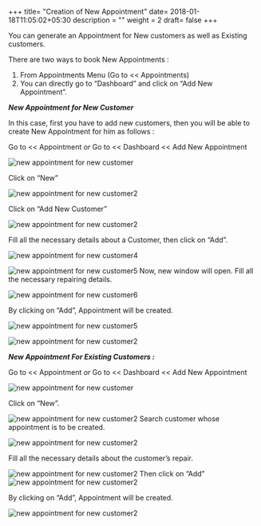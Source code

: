 +++
title= "Creation of New Appointment"
date= 2018-01-18T11:05:02+05:30
description = ""
weight = 2
draft= false
+++


You can generate an Appointment for New customers as well as Existing customers. 

There are two ways to book New Appointments :

1. From  Appointments Menu (Go to << Appointments)   
2. You can directly go to “Dashboard”  and click on “Add New Appointment”. 


_**New Appointment for New Customer**_
 
In this case, first you have to add new customers, then you will be able to create New Appointment for him as follows :

Go to << Appointment  *or*     Go to << Dashboard << Add New Appointment

![new appointment for new customer](/images/appointments/appointment_1_Edited.png)

Click on “New” 

![new appointment for new customer2](/images/appointments/appointment_2.png)

Click on “Add New Customer”

![new appointment for new customer2](/images/appointments/appointment_3.png)

Fill all the necessary details about a Customer, then click on “Add”.

![new appointment for new customer4](/images/appointments/appointment_4.png)


![new appointment for new customer5](/images/appointments/appointment_5.png)
Now, new window will open. Fill all the necessary repairing details. 


![new appointment for new customer6](/images/appointments/appointment_6.png)

By clicking on “Add”, Appointment will be created. 


![new appointment for new customer5](/images/appointments/appointment_7.png)

![new appointment for new customer2](/images/appointments/appointment_11.png)

_**New Appointment For Existing Customers :**_


Go to << Appointment  *or*  Go to << Dashboard << Add New Appointment

![new appointment for new customer](/images/appointments/appointment_1_Edited.png)

Click on “New”.

![new appointment for new customer2](/images/appointments/appointment_2.png)
Search customer whose appointment is to be created.

![new appointment for new customer2](/images/appointments/appointntment_8.png)

Fill all the necessary details about the customer’s repair. 

![new appointment for new customer2](/images/appointments/appointment_6.png)
Then click on “Add”
![new appointment for new customer2](/images/appointments/appointment_10.png)

By clicking on “Add”, Appointment will be created.

![new appointment for new customer2](/images/appointments/appointment_11.png)






